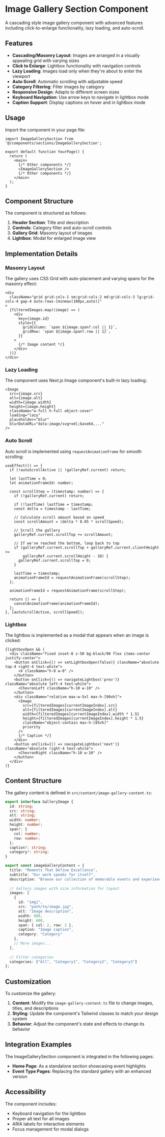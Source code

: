# Image Gallery Section Component

A cascading style image gallery component with advanced features including click-to-enlarge functionality, lazy loading, and auto-scroll.

## Features

- **Cascading/Masonry Layout**: Images are arranged in a visually appealing grid with varying sizes
- **Click to Enlarge**: Lightbox functionality with navigation controls
- **Lazy Loading**: Images load only when they're about to enter the viewport
- **Auto Scroll**: Automatic scrolling with adjustable speed
- **Category Filtering**: Filter images by category
- **Responsive Design**: Adapts to different screen sizes
- **Keyboard Navigation**: Use arrow keys to navigate in lightbox mode
- **Caption Support**: Display captions on hover and in lightbox mode

## Usage

Import the component in your page file:

```tsx
import ImageGallerySection from '@/components/sections/ImageGallerySection';

export default function YourPage() {
  return (
    <main>
      {/* Other components */}
      <ImageGallerySection />
      {/* Other components */}
    </main>
  );
}
```

## Component Structure

The component is structured as follows:

1. **Header Section**: Title and description
2. **Controls**: Category filter and auto-scroll controls
3. **Gallery Grid**: Masonry layout of images
4. **Lightbox**: Modal for enlarged image view

## Implementation Details

### Masonry Layout

The gallery uses CSS Grid with auto-placement and varying spans for the masonry effect:

```tsx
<div 
  className="grid grid-cols-1 sm:grid-cols-2 md:grid-cols-3 lg:grid-cols-4 gap-4 auto-rows-[minmax(100px,auto)]"
>
  {filteredImages.map((image) => (
    <div 
      key={image.id}
      style={{
        gridColumn: `span ${image.span?.col || 1}`,
        gridRow: `span ${image.span?.row || 1}`,
      }}
    >
      {/* Image content */}
    </div>
  ))}
</div>
```

### Lazy Loading

The component uses Next.js Image component's built-in lazy loading:

```tsx
<Image
  src={image.src}
  alt={image.alt}
  width={image.width}
  height={image.height}
  className="w-full h-full object-cover"
  loading="lazy"
  placeholder="blur"
  blurDataURL="data:image/svg+xml;base64,..."
/>
```

### Auto Scroll

Auto scroll is implemented using `requestAnimationFrame` for smooth scrolling:

```tsx
useEffect(() => {
  if (!autoScrollActive || !galleryRef.current) return;
  
  let lastTime = 0;
  let animationFrameId: number;
  
  const scrollStep = (timestamp: number) => {
    if (!galleryRef.current) return;
    
    if (!lastTime) lastTime = timestamp;
    const delta = timestamp - lastTime;
    
    // Calculate scroll amount based on speed
    const scrollAmount = (delta * 0.05 * scrollSpeed);
    
    // Scroll the gallery
    galleryRef.current.scrollTop += scrollAmount;
    
    // If we've reached the bottom, loop back to top
    if (galleryRef.current.scrollTop + galleryRef.current.clientHeight >= 
        galleryRef.current.scrollHeight - 10) {
      galleryRef.current.scrollTop = 0;
    }
    
    lastTime = timestamp;
    animationFrameId = requestAnimationFrame(scrollStep);
  };
  
  animationFrameId = requestAnimationFrame(scrollStep);
  
  return () => {
    cancelAnimationFrame(animationFrameId);
  };
}, [autoScrollActive, scrollSpeed]);
```

### Lightbox

The lightbox is implemented as a modal that appears when an image is clicked:

```tsx
{lightboxOpen && (
  <div className="fixed inset-0 z-50 bg-black/90 flex items-center justify-center">
    <button onClick={() => setLightboxOpen(false)} className="absolute top-4 right-4 text-white">
      <X className="h-8 w-8" />
    </button>
    <button onClick={() => navigateLightbox('prev')} className="absolute left-4 text-white">
      <ChevronLeft className="h-10 w-10" />
    </button>
    <div className="relative max-w-5xl max-h-[90vh]">
      <Image
        src={filteredImages[currentImageIndex].src}
        alt={filteredImages[currentImageIndex].alt}
        width={filteredImages[currentImageIndex].width * 1.5}
        height={filteredImages[currentImageIndex].height * 1.5}
        className="object-contain max-h-[85vh]"
        priority
      />
      {/* Caption */}
    </div>
    <button onClick={() => navigateLightbox('next')} className="absolute right-4 text-white">
      <ChevronRight className="h-10 w-10" />
    </button>
  </div>
)}
```

## Content Structure

The gallery content is defined in `src/content/image-gallery-content.ts`:

```typescript
export interface GalleryImage {
  id: string;
  src: string;
  alt: string;
  width: number;
  height: number;
  span?: {
    col: number;
    row: number;
  };
  caption?: string;
  category?: string;
}

export const imageGalleryContent = {
  title: "Moments That Define Excellence",
  subtitle: "Our work speaks for itself",
  description: "Browse our collection of memorable events and experiences",
  
  // Gallery images with size information for layout
  images: [
    {
      id: "img1",
      src: "path/to/image.jpg",
      alt: "Image description",
      width: 800,
      height: 600,
      span: { col: 2, row: 2 },
      caption: "Image caption",
      category: "Category"
    },
    // More images...
  ],
  
  // Filter categories
  categories: ["All", "Category1", "Category2", "Category3"]
};
```

## Customization

To customize the gallery:

1. **Content**: Modify the `image-gallery-content.ts` file to change images, titles, and descriptions
2. **Styling**: Update the component's Tailwind classes to match your design system
3. **Behavior**: Adjust the component's state and effects to change its behavior

## Integration Examples

The ImageGallerySection component is integrated in the following pages:

- **Home Page**: As a standalone section showcasing event highlights
- **Event Type Pages**: Replacing the standard gallery with an enhanced version

## Accessibility

The component includes:

- Keyboard navigation for the lightbox
- Proper alt text for all images
- ARIA labels for interactive elements
- Focus management for modal dialogs
